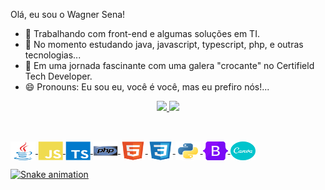 Olá, eu sou o Wagner Sena!

- 🔭 Trabalhando com front-end e algumas soluções em TI.
- 🌱 No momento estudando java, javascript, typescript, php, e outras tecnologias...
- 👯 Em uma jornada fascinante com uma galera "crocante" no Certifield Tech Developer.
- 😄 Pronouns: Eu sou eu, você é você, mas eu prefiro nós!...

<div align="center">
  <a href="https://github.com/senawagner">
  <img height="180em" src="https://github-readme-stats.vercel.app/api?username=senawagner&show_icons=true&theme=dracula&include_all_commits=true&count_private=true"/>
  <img height="180em" src="https://github-readme-stats.vercel.app/api/top-langs/?username=senawagner&layout=compact&langs_count=7&theme=dracula"/>
</div>
  
  ##
  
<div style="display: inline_block"><br>  
  <img align="center" alt="waganari-Java" height="30" width="40" src="https://raw.githubusercontent.com/devicons/devicon/master/icons/java/java-original.svg">
  <img align="center" alt="waganari-Js" height="30" width="40" src="https://raw.githubusercontent.com/devicons/devicon/master/icons/javascript/javascript-plain.svg">
  <img align="center" alt="waganari-Ts" height="30" width="40" src="https://raw.githubusercontent.com/devicons/devicon/master/icons/typescript/typescript-plain.svg">
  <img align="center" alt="waganari-PHP" height="30" width="40" src="https://raw.githubusercontent.com/devicons/devicon/master/icons/php/php-original.svg">
  <img align="center" alt="waganari-HTML" height="30" width="40" src="https://raw.githubusercontent.com/devicons/devicon/master/icons/html5/html5-original.svg">
  <img align="center" alt="waganari-CSS" height="30" width="40" src="https://raw.githubusercontent.com/devicons/devicon/master/icons/css3/css3-original.svg">
  <img align="center" alt="waganari-Python" height="30" width="40" src="https://raw.githubusercontent.com/devicons/devicon/master/icons/python/python-original.svg">
  <img align="center" alt="waganari-Bootstrap" height="30" width="40" src="https://raw.githubusercontent.com/devicons/devicon/master/icons/bootstrap/bootstrap-original.svg">
  <img align="center" alt="waganari-Canva" height="30" width="40" src="https://raw.githubusercontent.com/devicons/devicon/master/icons/canva/canva-original.svg">
  
</div>
  
  
   ![Snake animation](https://github.com/senawagner/senawagner/blob/output/github-contribution-grid-snake.svg)


